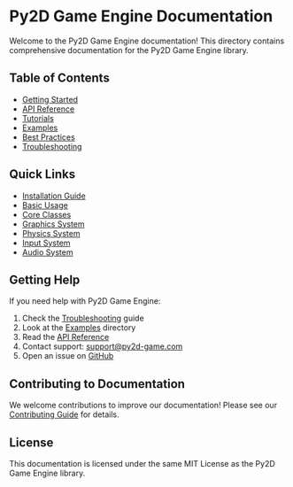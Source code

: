 # Py2D Game Engine Documentation

Welcome to the Py2D Game Engine documentation! This directory contains comprehensive documentation for the Py2D Game Engine library.

## Table of Contents

- [Getting Started](getting_started.md)
- [API Reference](api_reference.md)
- [Tutorials](tutorials/)
- [Examples](examples/)
- [Best Practices](best_practices.md)
- [Troubleshooting](troubleshooting.md)

## Quick Links

- [Installation Guide](getting_started.md#installation)
- [Basic Usage](getting_started.md#basic-usage)
- [Core Classes](api_reference.md#core-classes)
- [Graphics System](api_reference.md#graphics-system)
- [Physics System](api_reference.md#physics-system)
- [Input System](api_reference.md#input-system)
- [Audio System](api_reference.md#audio-system)

## Getting Help

If you need help with Py2D Game Engine:

1. Check the [Troubleshooting](troubleshooting.md) guide
2. Look at the [Examples](examples/) directory
3. Read the [API Reference](api_reference.md)
4. Contact support: support@py2d-game.com
5. Open an issue on [GitHub](https://github.com/En-Hussain/py2d-game/issues)

## Contributing to Documentation

We welcome contributions to improve our documentation! Please see our [Contributing Guide](../CONTRIBUTING.md) for details.

## License

This documentation is licensed under the same MIT License as the Py2D Game Engine library.
